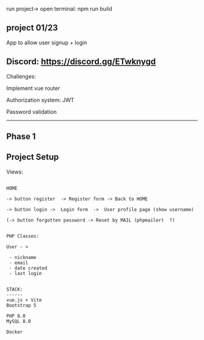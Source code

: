 run project-> open terminal: npm run build

 project 01/23
-------------------------------------
App to allow user signup + login

Discord: https://discord.gg/ETwknygd
-----------------------------------

Challenges:

Implement vue router

Authorization system: JWT

Password validation

--------
Phase 1
-------
## Project Setup

Views:

```

HOME 

-> button register  -> Register form -> Back to HOME

-> button login ->  Login form  ->  User profile page (show username)

(-> button forgotten password -> Reset by MAIL (phpmailer)  ?)


PHP Classes:

User - > 

 - nickname
 - email
 - date created
 - last login


STACK:
------
vue.js + Vite
Bootstrap 5

PHP 8.0
MySQL 8.0

Docker
